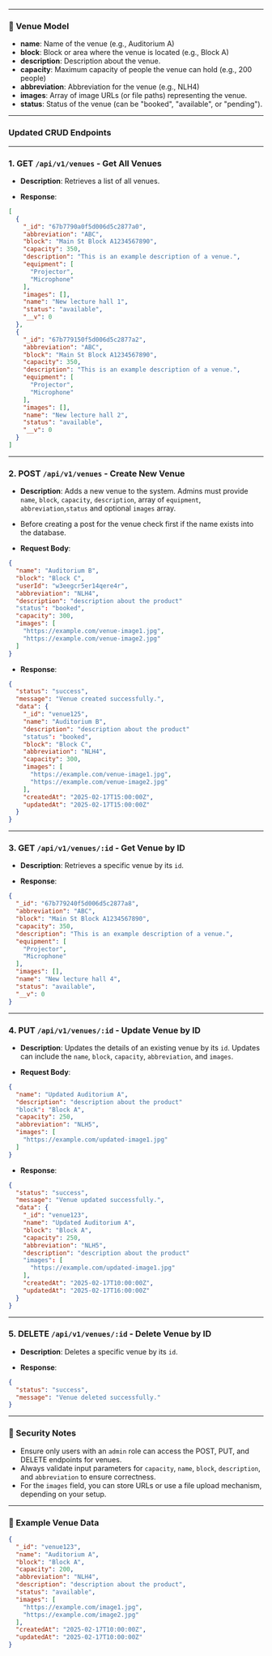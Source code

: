 
---

### **📍 Venue Model**

- **name**: Name of the venue (e.g., Auditorium A)
- **block**: Block or area where the venue is located (e.g., Block A)
- **description**: Description about the venue.
- **capacity**: Maximum capacity of people the venue can hold (e.g., 200 people)
- **abbreviation**: Abbreviation for the venue (e.g., NLH4)
- **images**: Array of image URLs (or file paths) representing the venue.
- **status**: Status of the venue (can be "booked", "available", or "pending").

---

### Updated CRUD Endpoints

---

### **1. GET `/api/v1/venues`** - Get All Venues

- **Description**: Retrieves a list of all venues.

- **Response**:

```json
[
  {
    "_id": "67b7790a0f5d006d5c2877a0",
    "abbreviation": "ABC",
    "block": "Main St Block A1234567890",
    "capacity": 350,
    "description": "This is an example description of a venue.",
    "equipment": [
      "Projector",
      "Microphone"
    ],
    "images": [],
    "name": "New lecture hall 1",
    "status": "available",
    "__v": 0
  },
  {
    "_id": "67b779150f5d006d5c2877a2",
    "abbreviation": "ABC",
    "block": "Main St Block A1234567890",
    "capacity": 350,
    "description": "This is an example description of a venue.",
    "equipment": [
      "Projector",
      "Microphone"
    ],
    "images": [],
    "name": "New lecture hall 2",
    "status": "available",
    "__v": 0
  }
]
```

---

### **2. POST `/api/v1/venues`** - Create New Venue

- **Description**: Adds a new venue to the system. Admins must provide `name`, `block`, `capacity`, `description`, array of `equipment`, `abbreviation`,`status` and optional `images` array.

- Before creating a post for the venue check first if the name exists into the database.

- **Request Body**:

```json
{
  "name": "Auditorium B",
  "block": "Block C",
  "userId": "w3eegcr5er14qere4r",
  "abbreviation": "NLH4",
  "description": "description about the product"
  "status": "booked",
  "capacity": 300,
  "images": [
    "https://example.com/venue-image1.jpg",
    "https://example.com/venue-image2.jpg"
  ]
}
```

- **Response**:

```json
{
  "status": "success",
  "message": "Venue created successfully.",
  "data": {
    "_id": "venue125",
    "name": "Auditorium B",
    "description": "description about the product"
    "status": "booked",
    "block": "Block C",
    "abbreviation": "NLH4",
    "capacity": 300,
    "images": [
      "https://example.com/venue-image1.jpg",
      "https://example.com/venue-image2.jpg"
    ],
    "createdAt": "2025-02-17T15:00:00Z",
    "updatedAt": "2025-02-17T15:00:00Z"
  }
}
```

---

### **3. GET `/api/v1/venues/:id`** - Get Venue by ID

- **Description**: Retrieves a specific venue by its `id`.

- **Response**:

```json
{
  "_id": "67b779240f5d006d5c2877a8",
  "abbreviation": "ABC",
  "block": "Main St Block A1234567890",
  "capacity": 350,
  "description": "This is an example description of a venue.",
  "equipment": [
    "Projector",
    "Microphone"
  ],
  "images": [],
  "name": "New lecture hall 4",
  "status": "available",
  "__v": 0
}
```

---

### **4. PUT `/api/v1/venues/:id`** - Update Venue by ID

- **Description**: Updates the details of an existing venue by its `id`. Updates can include the `name`, `block`, `capacity`, `abbreviation`, and `images`.

- **Request Body**:

```json
{
  "name": "Updated Auditorium A",
  "description": "description about the product"
  "block": "Block A",
  "capacity": 250,
  "abbreviation": "NLH5",
  "images": [
    "https://example.com/updated-image1.jpg"
  ]
}
```

- **Response**:

```json
{
  "status": "success",
  "message": "Venue updated successfully.",
  "data": {
    "_id": "venue123",
    "name": "Updated Auditorium A",
    "block": "Block A",
    "capacity": 250,
    "abbreviation": "NLH5",
    "description": "description about the product"
    "images": [
      "https://example.com/updated-image1.jpg"
    ],
    "createdAt": "2025-02-17T10:00:00Z",
    "updatedAt": "2025-02-17T16:00:00Z"
  }
}
```

---

### **5. DELETE `/api/v1/venues/:id`** - Delete Venue by ID

- **Description**: Deletes a specific venue by its `id`.

- **Response**:

```json
{
  "status": "success",
  "message": "Venue deleted successfully."
}
```

---

### **🔐 Security Notes**

- Ensure only users with an `admin` role can access the POST, PUT, and DELETE endpoints for venues.
- Always validate input parameters for `capacity`, `name`, `block`, `description`, and `abbreviation` to ensure correctness.
- For the `images` field, you can store URLs or use a file upload mechanism, depending on your setup.

---

### **📌 Example Venue Data**

```json
{
  "_id": "venue123",
  "name": "Auditorium A",
  "block": "Block A",
  "capacity": 200,
  "abbreviation": "NLH4",
  "description": "description about the product",
  "status": "available",
  "images": [
    "https://example.com/image1.jpg",
    "https://example.com/image2.jpg"
  ],
  "createdAt": "2025-02-17T10:00:00Z",
  "updatedAt": "2025-02-17T10:00:00Z"
}
```
